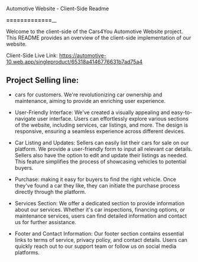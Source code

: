 Automotive Website - Client-Side Readme

______=============________

Welcome to the client-side of the Cars4You Automotive Website project. This README provides an overview of the client-side implementation of our website.

Client-Side Live Link: https://automotive-10.web.app/singleproduct/65318a4146776631b7ad75a4

## Project Selling line:
- cars for customers. We're revolutionizing car ownership and maintenance, aiming to provide an enriching user experience.


- User-Friendly Interface: We've created a visually appealing and easy-to-navigate user interface. Users can effortlessly explore various sections of the website, including services, car listings, and more. The design is responsive, ensuring a seamless experience across different devices.

- Car Listing and Updates: Sellers can easily list their cars for sale on our platform. We provide a user-friendly form to input all relevant car details. Sellers also have the option to edit and update their listings as needed. This feature simplifies the process of showcasing vehicles to potential buyers.

- Purchase: making it easy for buyers to find the right vehicle. Once they've found a car they like, they can initiate the purchase process directly through the platform.

- Services Section: We offer a dedicated section to provide information about our services. Whether it's car inspections, financing options, or maintenance services, users can find detailed information and contact us for further assistance.

- Footer and Contact Information: Our footer section contains essential links to terms of service, privacy policy, and contact details. Users can quickly reach out to our support team or follow us on social media platforms.